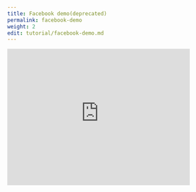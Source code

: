 ```yaml
---
title: Facebook demo(deprecated)
permalink: facebook-demo
weight: 2
edit: tutorial/facebook-demo.md
---
```


<iframe width="420" height="315" src="https://www.youtube.com/embed/gP5wC28jCGA" frameborder="0" allowfullscreen></iframe>